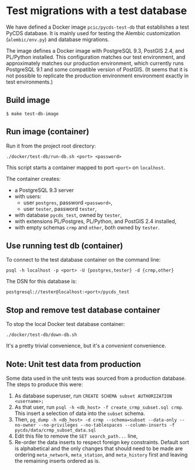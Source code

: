 # Test migrations with a test database

We have defined a Docker image `pcic/pycds-test-db` 
that establishes a test PyCDS database.
It is mainly used for testing the Alembic customization 
(`alembic/env.py`) and database migrations.

The image defines a Docker image with PostgreSQL 9.3,
PostGIS 2.4, and PL/Python installed. 
This configuration matches our test environment,
and approximately matches our production environment, which currently runs 
PostgreSQL 9.1 and some compatible version of PostGIS.
(It seems that it is not possible to replicate the production environment 
environment exactly in test environments.)

## Build image

```
$ make test-db-image
```

## Run image (container)

Run it from the project root directory:

```shell script
./docker/test-db/run-db.sh <port> <password>
```

This script starts a container mapped to port `<port>` on `localhost`.

The container creates:
- a PostgreSQL 9.3 server
- with users:
  - user `postgres`, password `<password>`,
  - user `tester`, password `tester`,
- with database `pycds_test`, owned by `tester`,
- with extensions PL/Postgres, PL/Python, and PostGIS 2.4 installed,
- with empty schemas `crmp` and `other`, both owned by `tester`.

## Use running test db (container)

To connect to the test database container on the command line:

```shell script
psql -h localhost -p <port> -U {postgres,tester} -d {crmp,other}
```

The DSN for this database is:

```
postgresql://tester@localhost:<port>/pycds_test
```

## Stop and remove test database container

To stop the local Docker test database container:

```shell script
./docker/test-db/down-db.sh
```

It's a pretty trivial convenience, but it's a _convenient_ convenience.

## Note: Unit test data from production

Some data used in the unit tests was sourced from a production database. 
The steps to produce this were:

1. As database superuser, run
   `CREATE SCHEMA subset AUTHORIZATION <username>;`
2. As that user, run `psql -h <db_host> -f create_crmp_subset.sql crmp`.
   This insert a selection of data into the `subset` schema.
3. Then, `pg_dump -h <db_host> -d crmp --schema=subset --data-only --no-owner --no-privileges --no-tablespaces --column-inserts -f pycds/data/crmp_subset_data.sql`
4. Edit this file to remove the `SET search_path...` line,
5. Re-order the data inserts to respect foreign key constraints.
    Default sort is alphabetical and the only changes that should need to be 
    made are ordering `meta_network`,
    `meta_station`, and `meta_history` first and leaving the remaining inserts ordered as is.
